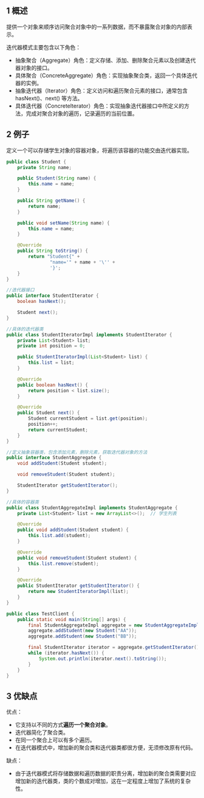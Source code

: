 ## 1 概述

提供一个对象来顺序访问聚合对象中的一系列数据，而不暴露聚合对象的内部表示。

迭代器模式主要包含以下角色：

- 抽象聚合（Aggregate）角色：定义存储、添加、删除聚合元素以及创建迭代器对象的接口。
- 具体聚合（ConcreteAggregate）角色：实现抽象聚合类，返回一个具体迭代器的实例。
- 抽象迭代器（Iterator）角色：定义访问和遍历聚合元素的接口，通常包含 hasNext()、next() 等方法。
- 具体迭代器（Concretelterator）角色：实现抽象迭代器接口中所定义的方法，完成对聚合对象的遍历，记录遍历的当前位置。

## 2 例子

定义一个可以存储学生对象的容器对象，将遍历该容器的功能交由迭代器实现。

```java
public class Student {
    private String name;

    public Student(String name) {
        this.name = name;
    }

    public String getName() {
        return name;
    }

    public void setName(String name) {
        this.name = name;
    }

    @Override
    public String toString() {
        return "Student{" +
                "name='" + name + '\'' +
                '}';
    }
}

//迭代器接口
public interface StudentIterator {
    boolean hasNext();

    Student next();
}

//具体的迭代器类
public class StudentIteratorImpl implements StudentIterator {
    private List<Student> list;
    private int position = 0;

    public StudentIteratorImpl(List<Student> list) {
        this.list = list;
    }

    @Override
    public boolean hasNext() {
        return position < list.size();
    }

    @Override
    public Student next() {
        Student currentStudent = list.get(position);
        position++;
        return currentStudent;
    }
}

//定义抽象容器类，包含添加元素，删除元素，获取迭代器对象的方法
public interface StudentAggregate {
    void addStudent(Student student);

    void removeStudent(Student student);

    StudentIterator getStudentIterator();
}

//具体的容器类
public class StudentAggregateImpl implements StudentAggregate {
    private List<Student> list = new ArrayList<>();  // 学生列表

    @Override
    public void addStudent(Student student) {
        this.list.add(student);
    }

    @Override
    public void removeStudent(Student student) {
        this.list.remove(student);
    }

    @Override
    public StudentIterator getStudentIterator() {
        return new StudentIteratorImpl(list);
    }
}

public class TestClient {
    public static void main(String[] args) {
        final StudentAggregateImpl aggregate = new StudentAggregateImpl();
        aggregate.addStudent(new Student("AA"));
        aggregate.addStudent(new Student("BB"));

        final StudentIterator iterator = aggregate.getStudentIterator();
        while (iterator.hasNext()) {
            System.out.println(iterator.next().toString());
        }
    }
}
```

## 3 优缺点

优点：

* 它支持以不同的方式**遍历一个聚合对象**。 
* 迭代器简化了聚合类。 
* 在同一个聚合上可以有多个遍历。 
* 在迭代器模式中，增加新的聚合类和迭代器类都很方便，无须修改原有代码。

缺点：

* 由于迭代器模式将存储数据和遍历数据的职责分离，增加新的聚合类需要对应增加新的迭代器类，类的个数成对增加，这在一定程度上增加了系统的复杂性。